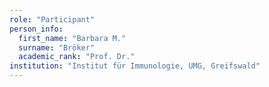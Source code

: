 ```yaml
---
role: "Participant"
person_info: 
  first_name: "Barbara M."
  surname: "Bröker"
  academic_rank: "Prof. Dr."
institution: "Institut für Immunologie, UMG, Greifswald"
---
```


